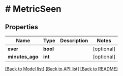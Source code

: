 # # MetricSeen

## Properties

Name | Type | Description | Notes
------------ | ------------- | ------------- | -------------
**ever** | **bool** |  | [optional]
**minutes_ago** | **int** |  | [optional]

[[Back to Model list]](../../README.md#models) [[Back to API list]](../../README.md#endpoints) [[Back to README]](../../README.md)
